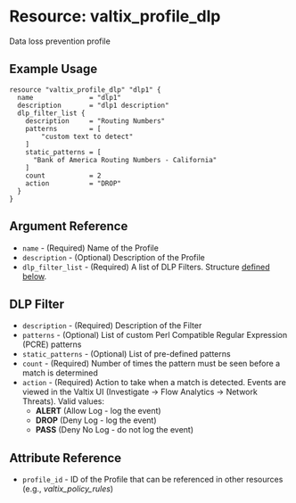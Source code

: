 # Resource: valtix_profile_dlp
Data loss prevention profile

## Example Usage
```hcl
resource "valtix_profile_dlp" "dlp1" {
  name              = "dlp1"
  description       = "dlp1 description"
  dlp_filter_list {
    description     = "Routing Numbers"
    patterns        = [
        "custom text to detect"
    ]
    static_patterns = [
      "Bank of America Routing Numbers - California"
    ]
    count           = 2
    action          = "DROP"
  }
}
```

## Argument Reference
* `name` - (Required) Name of the Profile
* `description` - (Optional) Description of the Profile
* `dlp_filter_list` - (Required) A list of DLP Filters. Structure [defined below](#dlp-filter).

## DLP Filter
* `description` - (Required) Description of the Filter
* `patterns` - (Optional) List of custom Perl Compatible Regular Expression (PCRE) patterns 
* `static_patterns` - (Optional) List of pre-defined patterns
* `count` - (Required) Number of times the pattern must be seen before a match is determined
* `action` - (Required) Action to take when a match is detected. Events are viewed in the Valtix UI (Investigate -> Flow Analytics -> Network Threats). Valid values:
    * **ALERT** (Allow Log - log the event)
    * **DROP** (Deny Log - log the event)
    * **PASS** (Deny No Log - do not log the event)

## Attribute Reference
* `profile_id` - ID of the Profile that can be referenced in other resources (e.g., *valtix_policy_rules*)